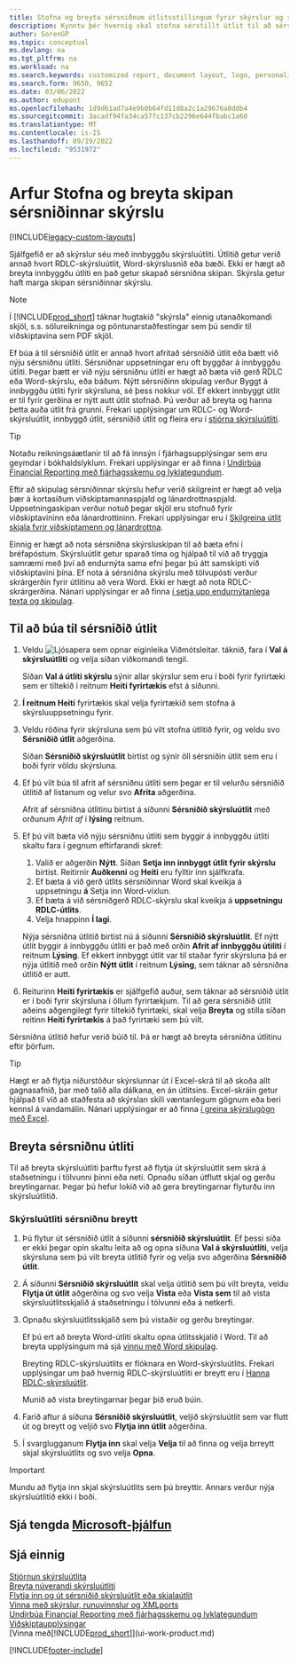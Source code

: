 ```yaml
---
title: Stofna og breyta sérsniðnum útlitsstillingum fyrir skýrslur og skjöl
description: Kynntu þér hvernig skal stofna sérstillt útlit til að sérsníða útlit skýrslu þegar hún er skoðuð, prentuð eða vistuð.
author: SorenGP
ms.topic: conceptual
ms.devlang: na
ms.tgt_pltfrm: na
ms.workload: na
ms.search.keywords: customized report, document layout, logo, personalize
ms.search.form: 9650, 9652
ms.date: 03/06/2022
ms.author: edupont
ms.openlocfilehash: 1d9d61ad7a4e9b0b64fd11d8a2c1a29676a8ddb4
ms.sourcegitcommit: 3acadf94fa34ca57fc137cb2296e644fbabc1a60
ms.translationtype: MT
ms.contentlocale: is-IS
ms.lasthandoff: 09/19/2022
ms.locfileid: "9531972"
---
```

# <a name="legacy-create-and-modify-custom-report-layouts"></a>Arfur Stofna og breyta skipan sérsniðinnar skýrslu

[!INCLUDE[legacy-custom-layouts](includes/legacy-custom-layouts.md)]

Sjálfgefið er að skýrslur séu með innbyggðu skýrsluútliti. Útlitið getur verið annað hvort RDLC-skýrsluútlit, Word-skýrslusnið eða bæði. Ekki er hægt að breyta innbyggðu útliti en það getur skapað sérsniðna skipan. Skýrsla getur haft marga skipan sérsniðinnar skýrslu.

> [!NOTE]  
> Í [!INCLUDE[prod_short](includes/prod_short.md)] táknar hugtakið "skýrsla" einnig utanaðkomandi skjöl, s.s. sölureikninga og pöntunarstaðfestingar sem þú sendir til viðskiptavina sem PDF skjöl.

Ef búa á til sérsniðið útlit er annað hvort afritað sérsniðið útlit eða bætt við nýju sérsniðnu útliti. Sérsniðnar uppsetningar eru oft byggðar á innbyggðu útliti. Þegar bætt er við nýju sérsniðnu útliti er hægt að bæta við gerð RDLC eða Word-skýrslu, eða báðum. Nýtt sérsniðinn skipulag verður Byggt á innbyggðu útliti fyrir skýrsluna, sé þess nokkur völ. Ef ekkert innbyggt útlit er til fyrir gerðina er nýtt autt útlit stofnað. Þú verður að breyta og hanna þetta auða útlit frá grunni. Frekari upplýsingar um RDLC- og Word-skýrsluútlit, innbyggð útlit, sérsniðið útlit og fleira eru í [stjórna skýrsluútliti](ui-manage-report-layouts.md).  

> [!TIP]
> Notaðu reikningsáætlanir til að fá innsýn í fjárhagsupplýsingar sem eru geymdar í bókhaldslyklum. Frekari upplýsingar er að finna í [Undirbúa Financial Reporting með fjárhagsskemu og lyklategundum](bi-how-work-account-schedule.md).

Eftir að skipulag sérsniðinnar skýrslu hefur verið skilgreint er hægt að velja þær á kortasíðum viðskiptamannaspjald og lánardrottnaspjald. Uppsetningaskipan verður notuð þegar skjöl eru stofnuð fyrir viðskiptavininn eða lánardrottininn. Frekari upplýsingar eru í [Skilgreina útlit skjala fyrir viðskiptamenn og lánardrottna](ui-define-customer-vendor-document-layouts.md).

Einnig er hægt að nota sérsniðna skýrsluskipan til að bæta efni í bréfapóstum. Skýrsluútlit getur sparað tíma og hjálpað til við að tryggja samræmi með því að endurnýta sama efni þegar þú átt samskipti við viðskiptavini þína. Ef nota á sérsniðna skýrslu með tölvupósti verður skrárgerðin fyrir útlitinu að vera Word. Ekki er hægt að nota RDLC-skrárgerðina. Nánari upplýsingar er að finna [í setja upp endurnýtanlega texta og skipulag](admin-how-setup-email.md#set-up-reusable-email-texts-and-layouts). 

## <a name="to-create-a-custom-layout"></a>Til að búa til sérsniðið útlit

1. Veldu ![Ljósapera sem opnar eiginleika Viðmótsleitar.](media/ui-search/search_small.png "Segðu mér hvað þú vilt gera") táknið, fara í **Val á skýrsluútliti** og velja síðan viðkomandi tengil.

    Síðan **Val á útliti skýrslu** sýnir allar skýrslur sem eru í boði fyrir fyrirtæki sem er tiltekið í reitnum **Heiti fyrirtækis** efst á síðunni.
2. **Í reitnum Heiti** fyrirtækis skal velja fyrirtækið sem stofna á skýrsluuppsetningu fyrir.
3. Veldu röðina fyrir skýrsluna sem þú vilt stofna útlitið fyrir, og veldu svo **Sérsniðið útlit** aðgerðina.  

   Síðan **Sérsniðið skýrsluútlit** birtist og sýnir öll sérsniðin útlit sem eru í boði fyrir völdu skýrsluna.
4. Ef þú vilt búa til afrit af sérsniðnu útliti sem þegar er til velurðu sérsniðið útlitið af listanum og velur svo **Afrita** aðgerðina.  

   Afrit af sérsniðna útlitinu birtist á síðunni **Sérsniðið skýrsluútlit** með orðunum *Afrit af* í **lýsing** reitnum.
5. Ef þú vilt bæta við nýju sérsniðnu útliti sem byggir á innbyggðu útliti skaltu fara í gegnum eftirfarandi skref:  
   1. Valið er aðgerðin **Nýtt**. Síðan **Setja inn innbyggt útlit fyrir skýrslu** birtist. Reitirnir **Auðkenni** og **Heiti** eru fylltir inn sjálfkrafa.
   2. Ef bæta á við gerð útlits sérsniðinnar Word skal kveikja á uppsetningu **á** Setja inn Word-víxlun.
   3. Ef bæta á við sérsniðgerð RDLC-skýrslu skal kveikja á **uppsetningu RDLC-útlits**.
   4. Velja hnappinn **Í lagi**.  

    Nýja sérsniðna útlitið birtist nú á síðunni **Sérsniðið skýrsluútlit**. Ef nýtt útlit byggir á innbyggðu útliti er það með orðin **Afrit af innbyggðu útiliti** í reitnum **Lýsing**. Ef ekkert innbyggt útlit var til staðar fyrir skýrsluna þá er nýja útlitið með orðin **Nýtt útlit** í reitnum **Lýsing**, sem táknar að sérsniðna útlitið er autt.
6. Reiturinn **Heiti fyrirtækis** er sjálfgefið auður, sem táknar að sérsniðið útlit er í boði fyrir skýrsluna í öllum fyrirtækjum. Til að gera sérsniðið útlit aðeins aðgengilegt fyrir tiltekið fyrirtæki, skal velja **Breyta** og stilla síðan reitinn **Heiti fyrirtækis** á það fyrirtæki sem þú vilt.

Sérsniðna útlitið hefur verið búið til. Þá er hægt að breyta sérsniðna útlitinu eftir þörfum.

> [!TIP]
> Hægt er að flytja niðurstöður skýrslunnar út í Excel-skrá til að skoða allt gagnasafnið, þar með talið alla dálkana, en án útlitsins. Excel-skráin getur hjálpað til við að staðfesta að skýrslan skili væntanlegum gögnum eða beri kennsl á vandamálin. Nánari upplýsingar er að finna [í greina skýrslugögn með Excel](report-analyze-excel.md).

## <a name="modifying-a-custom-layout"></a><a name="ModifyCustomLayout"></a>Breyta sérsniðnu útliti

Til að breyta skýrsluútliti þarftu fyrst að flytja út skýrsluútlit sem skrá á staðsetningu í tölvunni þinni eða neti. Opnaðu síðan útflutt skjal og gerðu breytingarnar. Þegar þú hefur lokið við að gera breytingarnar flyturðu inn skýrsluútlitið.

### <a name="to-modify-a-custom-layout"></a>Skýrsluútliti sérsniðnu breytt

1. Þú flytur út sérsniðið útlit á síðunni **sérsniðið skýrsluútlit**. Ef þessi síða er ekki þegar opin skaltu leita að og opna síðuna **Val á skýrsluútliti**, velja skýrsluna sem þú vilt breyta útlitið fyrir og velja svo aðgerðina **Sérsniðið útlit**.  
2. Á síðunni **Sérsniðið skýrsluútlit** skal velja útlitið sem þú vilt breyta, veldu **Flytja út útlit** aðgerðina og svo velja **Vista** eða **Vista sem** til að vista skýrsluútlitsskjalið á staðsetningu í tölvunni eða á netkerfi.  
3. Opnaðu skýrsluútlitsskjalið sem þú vistaðir og gerðu breytingar.

   Ef þú ert að breyta Word-útliti skaltu opna útlitsskjalið í Word. Til að breyta upplýsingum má sjá [vinnu með Word skipulag](ui-how-add-fields-word-report-layout.md)<!--the next section [Making Changes to the Report Layout](ui-how-create-custom-report-layout.md#MakeChangesToLayout)-->.

   Breyting RDLC-skýrsluútlits er flóknara en Word-skýrsluútlits. Frekari upplýsingar um það hvernig RDLC-skýrsluútliti er breytt eru í [Hanna RDLC-skýrsluútlit](/dynamics-nav/Designing-RDLC-Report-Layouts).

   Munið að vista breytingarnar þegar þið eruð búin.

4. Farið aftur á síðuna **Sérsniðið skýrsluútlit**, veljið skýrsluútlit sem var flutt út og breytt og veljið svo **Flytja inn útlit** aðgerðina.  

5. Í svarglugganum **Flytja inn** skal velja **Velja** til að finna og velja brreytt skjal skýrsluútlits og svo velja **Opna**.

> [!IMPORTANT]
> Mundu að flytja inn skjal skýrsluútlits sem þú breyttir. Annars verður nýja skýrsluútlitið ekki í boði.

<!--
##  <a name="MakeChangesToLayout"></a> Create and Modify Custom Report Layouts

To make general formatting and layout changes, such as changing text font, adding and modifying a table, or removing a data field, just use the basic editing features of Word, like you do with any Word document.

If you're designing a Word report layout from scratch or adding new data fields, then start by adding a table that includes rows and columns that will eventually hold the data fields.

> [!TIP]  
> Show the table gridlines so that you see the boundaries of table cells. Remember to hide the gridlines when you're done editing. To show or hide table gridlines, select the table, and then under **Layout** on the **Table** tab, choose **View Gridlines**.

### Embedding Fonts in Word Layouts for Consistency

To ensure that reports always display and print with the intended fonts, wherever users open or print the reports, you can embed the fonts in the Word document. However, embedding fonts can significantly increase the size of the Word files. For more information about embedding fonts in Word, see [Embed fonts in Word, PowerPoint, or Excel](https://support.office.com/article/Embed-fonts-in-Word-PowerPoint-or-Excel-cb3982aa-ea76-4323-b008-86670f222dbc).

###  <a name="RemoveField"></a> Removing Label and Data Fields in Word Layouts

 Label and data fields of a report are contained in content controls in Word. The following figure illustrates a content control when it's selected in the Word document.  

 ![Content control for field in Word report layout.](media/nav_wordreportlayouts_contentcontrol.png "NAV_WordReportLayouts_ContentControl")  

 The name of the label or data field name displays in the content control. In the example, the field name is CompanyAddr1.  

### To remove a label or data field  

1. Right-click the field that you want to delete, and then choose **Remove Content Control**.  

     The content control is removed, but the field name remains as text.  

2. Delete the remaining text as needed.  

### Adding data fields

Adding data fields from a report dataset is a more advanced and requires some knowledge of the report dataset. For information about adding fields for data, labels, data, and images, see [Add Fields to a Word Report Layout](ui-how-add-fields-word-report-layout.md).  -->

## <a name="see-related-microsoft-training"></a>Sjá tengda [Microsoft-þjálfun](/training/modules/change-documents-dynamics-365-business-central/index)

## <a name="see-also"></a>Sjá einnig

[Stjórnun skýrsluútlita](ui-manage-report-layouts.md)  
[Breyta núverandi skýrsluútliti](ui-how-change-layout-currently-used-report.md)  
[Flytja inn og út sérsniðið skýrsluútlit eða skjalaútlit](ui-how-import-and-export-report-layout.md)  
[Vinna með skýrslur, runuvinnslur og XMLports](ui-work-report.md)  
[Undirbúa Financial Reporting með fjárhagsskemu og lyklategundum](bi-how-work-account-schedule.md)  
[Viðskiptaupplýsingar](bi.md)  
[Vinna með[!INCLUDE[prod_short](includes/prod_short.md)]](ui-work-product.md)  


[!INCLUDE[footer-include](includes/footer-banner.md)]
